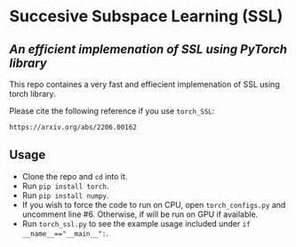 # Succesive Subspace Learning (SSL)
## _An efficient implemenation of SSL using PyTorch library_

This repo containes a very fast and effiecient implemenation of SSL using torch library. 

Please cite the following reference if you use `torch_SSL`:
```sh
https://arxiv.org/abs/2206.00162
```

## Usage
- Clone the repo and `cd` into it.
- Run `pip install torch`.
- Run `pip install numpy`.
- If you wish to force the code to run on CPU, open `torch_configs.py` and uncomment line #6. Otherwise, if will be run on GPU if available. 
- Run `torch_ssl.py` to see the example usage included under `if __name__=="__main__":`.
